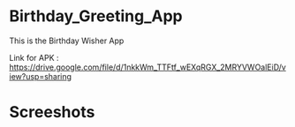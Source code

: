 # Birthday_Greeting_App
This is the Birthday Wisher App

Link for APK : https://drive.google.com/file/d/1nkkWm_TTFtf_wEXqRGX_2MRYVWOalEiD/view?usp=sharing

# Screeshots

